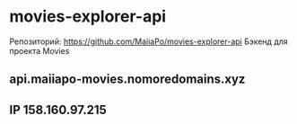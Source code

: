 # movies-explorer-api

Репозиторий: https://github.com/MaiiaPo/movies-explorer-api
Бэкенд для проекта Movies


## api.maiiapo-movies.nomoredomains.xyz
## IP 158.160.97.215
